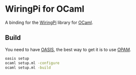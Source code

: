 WiringPi for OCaml
==================

A binding for the [WiringPi](http://wiringpi.com/) library for
[OCaml](http://ocaml.org/).

Build
-----

You need to have [OASIS](http://oasis.forge.ocamlcore.org/), the best way to
get it is to use [OPAM](http://opam.ocaml.org/).

```sh
oasis setup
ocaml setup.ml -configure
ocaml setup.ml -build
```
